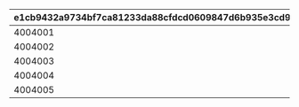 |e1cb9432a9734bf7ca81233da88cfdcd0609847d6b935e3cd9d12144ea8cf2be|8d0cb3100068571c2d8bc04b023b319de085c765a7152b172f430b2a3b69fec5|4a72026c0e9b594f4d779299b583545c8caa1ec80b9fe1eaaf9c0f0390528a53|092fa89d9f6f08dc55f73d94c9d1cd386372c3b4df291fd646dd9dfb06f93a02|8fbc351d78d3932e603dba00f202bab74fbdcdfa81c803f1bc9c25f6ed83c9cc|
| --- | --- | --- | --- | --- |
|4004001|1001|1|0|2021/04/01|
|4004002|1001|0|1001104|2021/04/01|
|4004003|1001|0|1001106|2021/04/01|
|4004004|1001|0|1001110|2021/04/01|
|4004005|1001|0|0|2021/04/02|